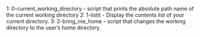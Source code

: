 1: 0-current_working_directory - script that prints the absolute path name of the current working directory
2: 1-listit - Display the contents list of your current directory.
3: 2-bring_me_home - script that changes the working directory to the user’s home directory.

